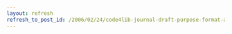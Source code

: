 ```yaml
---
layout: refresh
refresh_to_post_id: /2006/02/24/code4lib-journal-draft-purpose-format-and-guidelines
---
```

